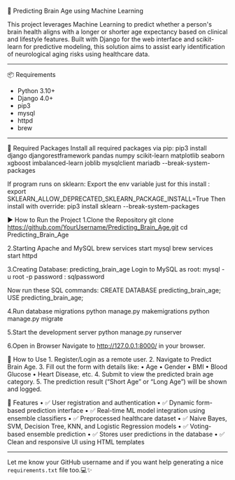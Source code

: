 🧠 Predicting Brain Age using Machine Learning

This project leverages Machine Learning to predict whether a person's brain health aligns with a longer or shorter age expectancy based on clinical and lifestyle features. Built with Django for the web interface and scikit-learn for predictive modeling, this solution aims to assist early identification of neurological aging risks using healthcare data.

---

📦 Requirements

- Python 3.10+
- Django 4.0+
- pip3
- mysql
- httpd
- brew
---

🔧 Required Packages
Install all required packages via pip:
pip3 install django djangorestframework pandas numpy scikit-learn matplotlib seaborn xgboost imbalanced-learn joblib mysqlclient mariadb --break-system-packages

If program runs on sklearn:
Export the env variable just for this install : export SKLEARN_ALLOW_DEPRECATED_SKLEARN_PACKAGE_INSTALL=True
Then install with override: pip3 install sklearn --break-system-packages


▶️ How to Run the Project
1.Clone the Repository
   git clone https://github.com/YourUsername/Predicting_Brain_Age.git
   cd Predicting_Brain_Age

2.Starting Apache and MySQL 
  brew services start mysql
  brew services start httpd

3.Creating Database: predicting_brain_age
  Login to MySQL as root: mysql -u root -p
  password : sqlpassword
    
  Now run these SQL commands:
  CREATE DATABASE predicting_brain_age;
  USE predicting_brain_age;

4.Run database migrations
  python manage.py makemigrations
  python manage.py migrate

5.Start the development server
  python manage.py runserver

6.Open in Browser
  Navigate to http://127.0.0.1:8000/ in your browser.

🧪 How to Use
	1.	Register/Login as a remote user.
	2.	Navigate to Predict Brain Age.
	3.	Fill out the form with details like:
	•	Age
	•	Gender
	•	BMI
	•	Blood Glucose
	•	Heart Disease, etc.
	4.	Submit to view the predicted brain age category.
	5.	The prediction result (“Short Age” or “Long Age”) will be shown and logged.

🌟 Features
	•	✅ User registration and authentication
	•	✅ Dynamic form-based prediction interface
	•	✅ Real-time ML model integration using ensemble classifiers
	•	✅ Preprocessed healthcare dataset
	•	✅ Naive Bayes, SVM, Decision Tree, KNN, and Logistic Regression models
	•	✅ Voting-based ensemble prediction
	•	✅ Stores user predictions in the database
	•	✅ Clean and responsive UI using HTML templates


---

Let me know your GitHub username and if you want help generating a nice `requirements.txt` file too.💻✨
      
  
